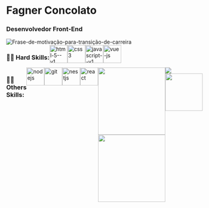   # Fagner Concolato
  
  ### Desenvolvedor Front-End 
  <img alt="Frase-de-motivação-para-transição-de-carreira" src= "https://readme-typing-svg.herokuapp.com/?lines=Em+um+processo+de+transição+de+carreira+estudando+arduamente+para+me+tornar+um+excelente+Desenvolvedor." >
  <div style="display:flex">
  <h3>👨‍💻 Hard Skills: </h3>
    
  <img width="48" height="48" src="https://img.icons8.com/color/48/html-5--v1.png" alt="html-5--v1"/>
  <img width="48" height="48" src="https://img.icons8.com/stickers/100/css3.png" alt="css3"/>
  <img width="48" height="48" src="https://img.icons8.com/color/48/javascript--v1.png" alt="javascript--v1"/>
  <img width="48" height="48" src="https://img.icons8.com/color/48/vue-js.png" alt="vue-js"/>


  </div>
 <div style="display:flex">  
  <h3>🧙‍♂️ Others Skills:</h3>
<div style="display:flex">  
  <img width="48" height="48" src="https://img.icons8.com/color/48/nodejs.png" alt="nodejs"/>
  <img width="48" height="48" src="https://img.icons8.com/color/48/git.png" alt="git"/>
  <img width="48" height="48" src="https://img.icons8.com/color/48/nestjs.png" alt="nestjs"/>
  <img width="48" height="48" src="https://img.icons8.com/plasticine/100/react.png" alt="react"/>
   </div>
    
  <div>
  <a href="https://github.com/FagnerConcolato">
  <img height="180em" src="https://github-readme-stats.vercel.app/api?username=joaogabrielz&show_icons=true&theme=aura&include_all_commits=true&count_private=false"/>
  <img height="180em" src="https://github-readme-stats.vercel.app/api/top-langs/?username=joaogabrielz&layout=compact&langs_count=16&theme=aura"/>  
  </div>    
    
<div> 
  <a href = "mailto:fca.fisica@gmail"><img src="https://img.shields.io/badge/Gmail-D14836?style=for-the-badge&logo=gmail&logoColor=white" target="_blank"></a>
  <a href="https://www.linkedin.com/in/fagner-concolato-b2a560245"><img src="https://img.shields.io/badge/-LinkedIn-%230077B5?style=for-the-            badge&logo=linkedin&logoColor=white" width="100" target="_blank"></a>  
</div>
